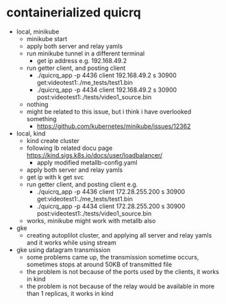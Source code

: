 # containerialized quicrq

- local, minikube
    - minikube start
    - apply both server and relay yamls
    - run minikube tunnel in a different terminal
        - get ip address e.g. 192.168.49.2
    - run getter client, and posting client
        - ./quicrq_app -p 4436 client 192.168.49.2 s 30900 get:videotest1:./me_tests/test1.bin
        - ./quicrq_app -p 4434 client 192.168.49.2 s 30900 post:videotest1:./tests/video1_source.bin
    - nothing
    - might be related to this issue, but i think i have overlooked something
        - https://github.com/kubernetes/minikube/issues/12362
- local, kind
    - kind create cluster
    - following lb related docu page https://kind.sigs.k8s.io/docs/user/loadbalancer/
        - apply modified metallb-config.yaml
    - apply both server and relay yamls
    - get ip with k get svc
    - run getter client, and posting client e.g.
        - ./quicrq_app -p 4436 client 172.28.255.200 s 30900 get:videotest1:./me_tests/test1.bin
        - ./quicrq_app -p 4434 client 172.28.255.200 s 30900 post:videotest1:./tests/video1_source.bin
    - works, minikube might work with metallb also
- gke
    - creating autoplilot cluster, and applying all server and relay yamls and it works while using stream
- gke using datagram transmission
    - some problems came up, the transmission sometime occurs, sometimes stops at around 50KB of transmitted file
    - the problem is not because of the ports used by the clients, it works in kind
    - the problem is not because of the relay would be available in more than 1 replicas, it works in kind


